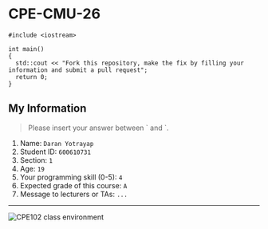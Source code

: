 # CPE-CMU-26
>
```
#include <iostream>

int main()
{
  std::cout << "Fork this repository, make the fix by filling your information and submit a pull request";
  return 0;
}
```

## My Information
> Please insert your answer between \` and \`.

1. Name: `Daran Yotrayap`
2. Student ID: `600610731`
3. Section: `1`
4. Age: `19`
5. Your programming skill (0-5): `4`
6. Expected grade of this course: `A`
7. Message to lecturers or TAs: `...`

---
![CPE102 class environment](https://github.com/tmwatchanan/CPE-CMU-26/raw/master/cpe102_class_envi.jpg)
